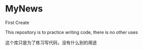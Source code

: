 # MyNews
First Create

This repository is to practice writing code, there is no other uses

这个库只是为了练习写代码，没有什么别的用途
